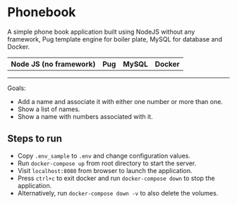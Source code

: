 # Phonebook
A simple phone book application built using NodeJS without any framework, Pug template engine for boiler plate, MySQL for database and Docker.
<br>
<table>
    <tr>
        <th>Node JS (no framework)</th>
        <th>Pug</th>
        <th>MySQL</th>
        <th>Docker</th>
    </tr>
</table>
<hr>

Goals: 
- Add a name and associate it with either one number or more than one. 
- Show a list of names. 
- Show a name with numbers associated with it.

## Steps to run
- Copy `.env_sample` to `.env` and change configuration values.
- Run `docker-compose up` from root directory to start the server.
- Visit `localhost:8080` from browser to launch the application.
- Press `ctrl+c` to exit docker and run `docker-compose down` to stop the application.
- Alternatively, run `docker-compose down -v` to also delete the volumes.
